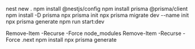 nest new .
npm install @nestjs/config
npm install prisma @prisma/client
npm install -D prisma
npx prisma init
npx prisma migrate dev --name init
npx prisma generate
npm run start:dev

Remove-Item -Recurse -Force node_modules
Remove-Item -Recurse -Force .next
npm install
npx prisma generate
